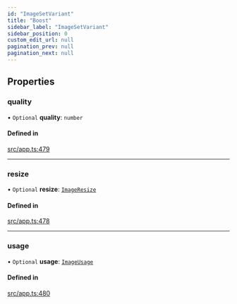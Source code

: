 ```yaml
---
id: "ImageSetVariant"
title: "Boost"
sidebar_label: "ImageSetVariant"
sidebar_position: 0
custom_edit_url: null
pagination_prev: null
pagination_next: null
---
```


## Properties

### quality

• `Optional` **quality**: `number`

#### Defined in

[src/app.ts:479](https://github.com/yolmio/boost/blob/5cada48/src/app.ts#L479)

___

### resize

• `Optional` **resize**: [`ImageResize`](yom.ImageResize.md)

#### Defined in

[src/app.ts:478](https://github.com/yolmio/boost/blob/5cada48/src/app.ts#L478)

___

### usage

• `Optional` **usage**: [`ImageUsage`](../modules.md#imageusage)

#### Defined in

[src/app.ts:480](https://github.com/yolmio/boost/blob/5cada48/src/app.ts#L480)
